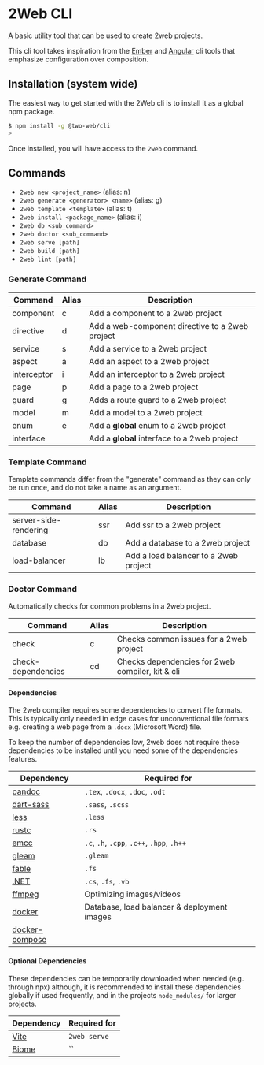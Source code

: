 # 2Web CLI

A basic utility tool that can be used to create 2web projects.

This cli tool takes inspiration from the [Ember](https://cli.emberjs.com) and
[Angular](https://angular.dev/tools/cli) cli tools that emphasize configuration
over composition.

## Installation (system wide)

The easiest way to get started with the 2Web cli is to install it as a global
npm package.

```sh
$ npm install -g @two-web/cli
>
```

Once installed, you will have access to the `2web` command.

## Commands

- `2web new <project_name>` (alias: n)
- `2web generate <generator> <name>` (alias: g)
- `2web template <template>` (alias: t)
- `2web install <package_name>` (alias: i)
- `2web db <sub_command>`
- `2web doctor <sub_command>`
- `2web serve [path]`
- `2web build [path]`
- `2web lint [path]`

### Generate Command

| Command     | Alias | Description                                     |
| ----------- | ----- | ----------------------------------------------- |
| component   | c     | Add a component to a 2web project               |
| directive   | d     | Add a web-component directive to a 2web project |
| service     | s     | Add a service to a 2web project                 |
| aspect      | a     | Add an aspect to a 2web project                 |
| interceptor | i     | Add an interceptor to a 2web project            |
| page        | p     | Add a page to a 2web project                    |
| guard       | g     | Adds a route guard to a 2web project            |
| model       | m     | Add a model to a 2web project                   |
| enum        | e     | Add a **global** enum to a 2web project         |
| interface   |       | Add a **global** interface to a 2web project    |

### Template Command

Template commands differ from the "generate" command as they can only be run
once, and do not take a name as an argument.

| Command               | Alias | Description                           |
| --------------------- | ----- | ------------------------------------- |
| server-side-rendering | ssr   | Add ssr to a 2web project             |
| database              | db    | Add a database to a 2web project      |
| load-balancer         | lb    | Add a load balancer to a 2web project |

### Doctor Command

Automatically checks for common problems in a 2web project.

| Command            | Alias | Description                                      |
| ------------------ | ----- | ------------------------------------------------ |
| check              | c     | Checks common issues for a 2web project          |
| check-dependencies | cd    | Checks dependencies for 2web compiler, kit & cli |

#### Dependencies

The 2web compiler requires some dependencies to convert file formats.
This is typically only needed in edge cases for unconventional file formats
e.g. creating a web page from a `.docx` (Microsoft Word) file.

To keep the number of dependencies low, 2web does not require these dependencies
to be installed until you need some of the dependencies features.

| Dependency                                        | Required for                                |
| ------------------------------------------------- | ------------------------------------------- |
| [pandoc](https://pandoc.org)                      | `.tex`, `.docx`, `.doc`, `.odt`             |
| [dart-sass](https://sass-lang.com)                | `.sass`, `.scss`                            |
| [less](https://lesscss.org)                       | `.less`                                     |
| [rustc](https://rust-lang.org)                    | `.rs`                                       |
| [emcc](https://emscripten.org)                    | `.c`, `.h`, `.cpp`, `.c++`, `.hpp`, `.h++`  |
| [gleam](https://gleam.run)                        | `.gleam`                                    |
| [fable](https://fable.io)                         | `.fs`                                       |
| [.NET](https://dotnet.microsoft.com)              | `.cs`, `.fs`, `.vb`                         |
| [ffmpeg](https://ffmpeg.org)                      | Optimizing images/videos                    |
| [docker](https://www.docker.com)                  | Database, load balancer & deployment images |
| [docker-compose](https://docs.docker.com/compose) |                                             |

#### Optional Dependencies

These dependencies can be temporarily downloaded when needed (e.g. through npx)
although, it is recommended to install these dependencies globally if used
frequently, and in the projects `node_modules/` for larger projects.

| Dependency                   | Required for |
| ---------------------------- | ------------ |
| [Vite](https://vite.dev)     | `2web serve` |
| [Biome](https://biomejs.dev) | ``           |

